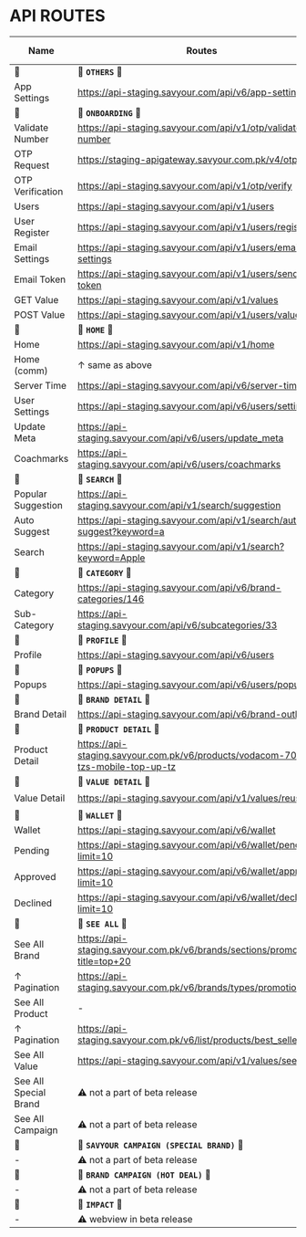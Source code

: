 # API ROUTES

Name|Routes|Old Response|New Response
-|-|-|-
🔗|🔗 **`OTHERS`** 🔗|🔗|🔗
App Settings|https://api-staging.savyour.com/api/v6/app-settings|-|✅
🔗|🔗 **`ONBOARDING`** 🔗|🔗|🔗
Validate Number|https://api-staging.savyour.com/api/v1/otp/validate-number|-|✅
OTP Request|https://staging-apigateway.savyour.com.pk/v4/otp/send|-|✅
OTP Verification|https://api-staging.savyour.com/api/v1/otp/verify|-|✅
Users|https://api-staging.savyour.com/api/v1/users|-|✅
User Register|https://api-staging.savyour.com/api/v1/users/register|-|✅
Email Settings|https://api-staging.savyour.com/api/v1/users/email-settings|-|✅
Email Token|https://api-staging.savyour.com/api/v1/users/send-token|-|✅
GET Value|https://api-staging.savyour.com/api/v1/values|-|✅
POST Value|https://api-staging.savyour.com/api/v1/users/values|-|✅
🔗|🔗 **`HOME`** 🔗|🔗|🔗
Home|https://api-staging.savyour.com/api/v1/home|-|[New](/v15/dashboard-api.json) ✅
Home (comm)|↑ same as above|-|[New](/v15/dashboard-api-2.json) ✅
Server Time|https://api-staging.savyour.com/api/v6/server-time|-|✅
User Settings|https://api-staging.savyour.com/api/v6/users/settings|-|✅
Update Meta|https://api-staging.savyour.com/api/v6/users/update_meta|-|✅
Coachmarks|https://api-staging.savyour.com/api/v6/users/coachmarks|-|✅
🔗|🔗 **`SEARCH`** 🔗|🔗|🔗
Popular Suggestion|https://api-staging.savyour.com/api/v1/search/suggestion|-|✅
Auto Suggest|https://api-staging.savyour.com/api/v1/search/auto-suggest?keyword=a|-|✅
Search|https://api-staging.savyour.com/api/v1/search?keyword=Apple|-|✅
🔗|🔗 **`CATEGORY`** 🔗|🔗|🔗
Category|https://api-staging.savyour.com/api/v6/brand-categories/146|-|-
Sub-Category|https://api-staging.savyour.com/api/v6/subcategories/33|-|-
🔗|🔗 **`PROFILE`** 🔗|🔗|🔗
Profile|https://api-staging.savyour.com/api/v6/users|-|-
🔗|🔗 **`POPUPS`** 🔗|🔗|🔗
Popups|https://api-staging.savyour.com/api/v6/users/popup|-|-
🔗|🔗 **`BRAND DETAIL`** 🔗|🔗|🔗
Brand Detail|https://api-staging.savyour.com/api/v6/brand-outlets/67|[Old](/v6/brand-detail.json)|[New](/v15/brand-detail.json)
🔗|🔗 **`PRODUCT DETAIL`** 🔗|🔗|🔗
Product Detail|https://api-staging.savyour.com.pk/v6/products/vodacom-7000-tzs-mobile-top-up-tz|[Old](/v6/product-detail.json)|[New](/v15/product-detail.json)
🔗|🔗 **`VALUE DETAIL`** 🔗|🔗|🔗
Value Detail|https://api-staging.savyour.com/api/v1/values/reusability|✖️|[New](/v15/value-detail.json) ✅
🔗|🔗 **`WALLET`** 🔗|🔗|🔗
Wallet|https://api-staging.savyour.com/api/v6/wallet|-|-
Pending|https://api-staging.savyour.com/api/v6/wallet/pending?limit=10|-|-
Approved|https://api-staging.savyour.com/api/v6/wallet/approved?limit=10|-|-
Declined|https://api-staging.savyour.com/api/v6/wallet/declined?limit=10|-|-
🔗|🔗 **`SEE ALL`** 🔗|🔗|🔗
See All Brand|https://api-staging.savyour.com.pk/v6/brands/sections/promotional?title=top+20|-|[New](/v15/see-all-brand.json)
↑ Pagination|https://api-staging.savyour.com.pk/v6/brands/types/promotional|-|-
See All Product|-|-|-
↑ Pagination|https://api-staging.savyour.com.pk/v6/list/products/best_seller|[Old](/v6/see-all-product.json)|[New](/v15/see-all-product.json)
See All Value|https://api-staging.savyour.com/api/v1/values/see-all|✖️|✅
See All Special Brand|⚠️ not a part of beta release|-|[New](/v15/special-brand.json)
See All Campaign|⚠️ not a part of beta release|[Old](/v6/see-all-campaign.json)|[New](/v15/see-all-campaign.json)
🔗|🔗 **`SAVYOUR CAMPAIGN (SPECIAL BRAND)`** 🔗|🔗|🔗
-|⚠️ not a part of beta release|-|[New](/v15/specialbrand.json)
🔗|🔗 **`BRAND CAMPAIGN (HOT DEAL)`** 🔗|🔗|🔗
-|⚠️ not a part of beta release|-|-
🔗|🔗 **`IMPACT`** 🔗|🔗|🔗
-|⚠️ webview in beta release|-|-
